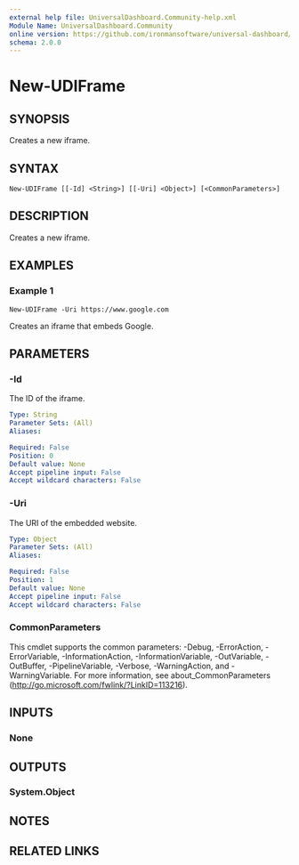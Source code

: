 ```yaml
---
external help file: UniversalDashboard.Community-help.xml
Module Name: UniversalDashboard.Community
online version: https://github.com/ironmansoftware/universal-dashboard/blob/master/src/UniversalDashboard/Help/New-UDIframe.md
schema: 2.0.0
---
```


# New-UDIFrame

## SYNOPSIS
Creates a new iframe.

## SYNTAX

```
New-UDIFrame [[-Id] <String>] [[-Uri] <Object>] [<CommonParameters>]
```

## DESCRIPTION
Creates a new iframe.

## EXAMPLES

### Example 1
```
New-UDIFrame -Uri https://www.google.com
```

Creates an iframe that embeds Google.

## PARAMETERS

### -Id
The ID of the iframe.

```yaml
Type: String
Parameter Sets: (All)
Aliases: 

Required: False
Position: 0
Default value: None
Accept pipeline input: False
Accept wildcard characters: False
```

### -Uri
The URI of the embedded website.

```yaml
Type: Object
Parameter Sets: (All)
Aliases: 

Required: False
Position: 1
Default value: None
Accept pipeline input: False
Accept wildcard characters: False
```

### CommonParameters
This cmdlet supports the common parameters: -Debug, -ErrorAction, -ErrorVariable, -InformationAction, -InformationVariable, -OutVariable, -OutBuffer, -PipelineVariable, -Verbose, -WarningAction, and -WarningVariable. For more information, see about_CommonParameters (http://go.microsoft.com/fwlink/?LinkID=113216).

## INPUTS

### None

## OUTPUTS

### System.Object

## NOTES

## RELATED LINKS

